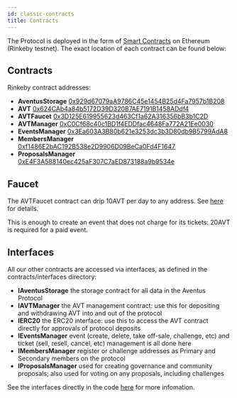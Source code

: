 ```yaml
---
id: classic-contracts
title: Contracts
---
```


The Protocol is deployed in the form of [Smart Contracts](https://en.wikipedia.org/wiki/Smart_contract) on Ethereum (Rinkeby testnet). The exact location of each contract can be found below:

## Contracts

Rinkeby contract addresses:

- **AventusStorage** [0x929d67079aA9786C45e1454B25d4Fa7957b1B208](https://rinkeby.etherscan.io/address/0x929d67079aA9786C45e1454B25d4Fa7957b1B208)
- **AVT** [0x624CAb4a84b5172D39D320B7AE7191B1458ADdf4](https://rinkeby.etherscan.io/address/0x624CAb4a84b5172D39D320B7AE7191B1458ADdf4)
- **AVTFaucet** [0x3D125E619955623d463Cf1a62A316356bB3b1C2D](https://rinkeby.etherscan.io/address/0x3D125E619955623d463Cf1a62A316356bB3b1C2D)
- **AVTManager** [0xC0Cf68c40c1BD1f4EDDfac4648Fa772A21Ee0030](https://rinkeby.etherscan.io/address/0xC0Cf68c40c1BD1f4EDDfac4648Fa772A21Ee0030)
- **EventsManager** [0x3Ea603A3B80b621e3253dc3b3D80db9B5799AdA8](https://rinkeby.etherscan.io/address/0x3Ea603A3B80b621e3253dc3b3D80db9B5799AdA8)
- **MembersManager** [0xf1486E2bAC192B538e2D9906D09BeCa0Fd4F1647](https://rinkeby.etherscan.io/address/0xf1486E2bAC192B538e2D9906D09BeCa0Fd4F1647)
- **ProposalsManager** [0xE4F3A588140ec425aF307C7aED873188a9b9534e](https://rinkeby.etherscan.io/address/0xE4F3A588140ec425aF307C7aED873188a9b9534e)

## Faucet

The AVTFaucet contract can drip 10AVT per day to any address. See [here](classic-tools.md) for details.

This is enough to create an event that does not charge for its tickets: 20AVT is required for a paid event.

## Interfaces

All our other contracts are accessed via interfaces, as defined in the contracts/interfaces directory:

- **IAventusStorage** the storage contract for all data in the Aventus Protocol
- **IAVTManager** the AVT management contract: use this for depositing and withdrawing AVT into and out of the protocol
- **IERC20** the ERC20 interface: use this to access the AVT contract directly for approvals of protocol deposits
- **IEventsManager** event (create, delete, take off-sale, challenge, etc) and ticket (sell, resell, cancel, etc) management is all done here
- **IMembersManager** register or challenge addresses as Primary and Secondary members on the protocol
- **IProposalsManager** used for creating governance and community proposals; also used for voting on any proposals, including challenges

See the interfaces directly in the code [here](https://github.com/AventusProtocolFoundation/protocol-classic/tree/master/contracts/interfaces) for more infomation.
